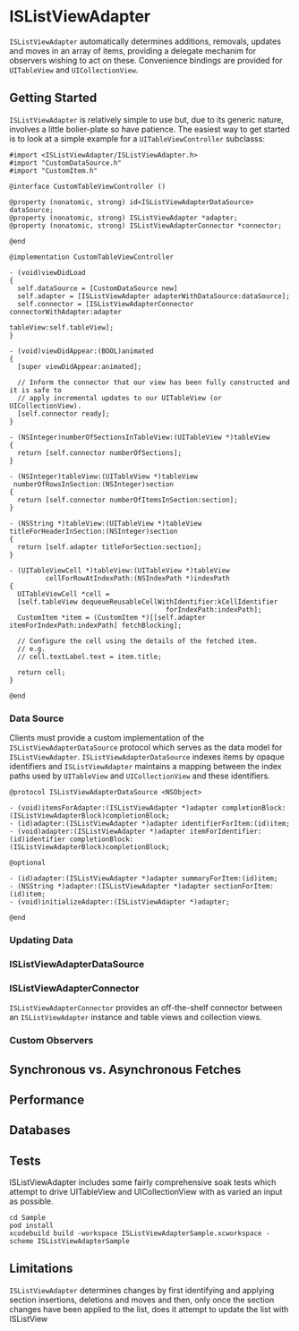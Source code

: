 ISListViewAdapter
=================

`ISListViewAdapter` automatically determines additions, removals, updates and moves in an array of items, providing a delegate mechanim for observers wishing to act on these. Convenience bindings are provided for `UITableView` and `UICollectionView`.


Getting Started
---------------

`ISListViewAdapter` is relatively simple to use but, due to its generic nature, involves a little bolier-plate so have patience.  The easiest way to get started is to look at a simple example for a `UITableViewController` subclasss:

```objc
#import <ISListViewAdapter/ISListViewAdapter.h>
#import "CustomDataSource.h"
#import "CustomItem.h"

@interface CustomTableViewController ()

@property (nonatomic, strong) id<ISListViewAdapterDataSource> dataSource;
@property (nonatomic, strong) ISListViewAdapter *adapter;
@property (nonatomic, strong) ISListViewAdapterConnector *connector;

@end

@implementation CustomTableViewController

- (void)viewDidLoad
{
  self.dataSource = [CustomDataSource new]
  self.adapter = [ISListViewAdapter adapterWithDataSource:dataSource];
  self.connector = [ISListViewAdapterConnector connectorWithAdapter:adapter
                                                          tableView:self.tableView];
}

- (void)viewDidAppear:(BOOL)animated
{
  [super viewDidAppear:animated];

  // Inform the connector that our view has been fully constructed and it is safe to
  // apply incremental updates to our UITableView (or UICollectionView).
  [self.connector ready];
}

- (NSInteger)numberOfSectionsInTableView:(UITableView *)tableView
{
  return [self.connector numberOfSections];
}

- (NSInteger)tableView:(UITableView *)tableView
 numberOfRowsInSection:(NSInteger)section
{
  return [self.connector numberOfItemsInSection:section];
}

- (NSString *)tableView:(UITableView *)tableView
titleForHeaderInSection:(NSInteger)section
{
  return [self.adapter titleForSection:section];
}

- (UITableViewCell *)tableView:(UITableView *)tableView
         cellForRowAtIndexPath:(NSIndexPath *)indexPath
{
  UITableViewCell *cell =
  [self.tableView dequeueReusableCellWithIdentifier:kCellIdentifier
                                       forIndexPath:indexPath];
  CustomItem *item = (CustomItem *)[[self.adapter itemForIndexPath:indexPath] fetchBlocking];

  // Configure the cell using the details of the fetched item.
  // e.g.
  // cell.textLabel.text = item.title;
  
  return cell;
}

@end

```

### Data Source

Clients must provide a custom implementation of the `ISListViewAdapterDataSource` protocol which serves as the data model for `ISListViewAdapter`. `ISListViewAdapterDataSource` indexes items by opaque identifiers and `ISListViewAdapter` maintains a mapping between the index paths used by `UITableView` and `UICollectionView` and these identifiers.

```objc
@protocol ISListViewAdapterDataSource <NSObject>

- (void)itemsForAdapter:(ISListViewAdapter *)adapter completionBlock:(ISListViewAdapterBlock)completionBlock;
- (id)adapter:(ISListViewAdapter *)adapter identifierForItem:(id)item;
- (void)adapter:(ISListViewAdapter *)adapter itemForIdentifier:(id)identifier completionBlock:(ISListViewAdapterBlock)completionBlock;

@optional

- (id)adapter:(ISListViewAdapter *)adapter summaryForItem:(id)item;
- (NSString *)adapter:(ISListViewAdapter *)adapter sectionForItem:(id)item;
- (void)initializeAdapter:(ISListViewAdapter *)adapter;

@end
```

### Updating Data

### ISListViewAdapterDataSource

### ISListViewAdapterConnector

`ISListViewAdapterConnector` provides an off-the-shelf connector between an `ISListViewAdapter` instance and table views and collection views.

### Custom Observers

Synchronous vs. Asynchronous Fetches
------------------------------------

Performance
-----------

Databases
---------

Tests
-----

ISListViewAdapter includes some fairly comprehensive soak tests which attempt to drive UITableView and UICollectionView with as varied an input as possible.

```objc
cd Sample
pod install
xcodebuild build -workspace ISListViewAdapterSample.xcworkspace -scheme ISListViewAdapterSample
```

Limitations
-----------

`ISListViewAdapter` determines changes by first identifying and applying section insertions, deletions and moves and then, only once the section changes have been applied to the list, does it attempt to update the list with ISListView

